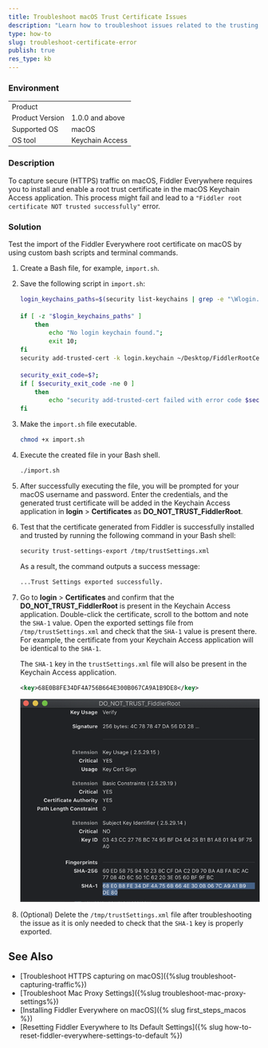 ```yaml
---
title: Troubleshoot macOS Trust Certificate Issues
description: "Learn how to troubleshoot issues related to the trusting of the root certificate of Fiddler Everywhere and fix the 'Fiddler root certificate NOT trusted successfully' error."
type: how-to
slug: troubleshoot-certificate-error
publish: true
res_type: kb
---
```


### Environment

|   |   |
|---|---|
| Product   |
| Product Version | 1.0.0 and above  |
| Supported OS | macOS |
| OS tool | Keychain Access |

### Description

To capture secure (HTTPS) traffic on macOS, Fiddler Everywhere requires you to install and enable a root trust certificate in the macOS Keychain Access application. This process might fail and lead to a `"Fiddler root certificate NOT trusted successfully"` error.

### Solution

Test the import of the Fiddler Everywhere root certificate on macOS by using custom bash scripts and terminal commands.

1. Create a Bash file, for example, `import.sh`.

1. Save the following script in `import.sh`:

    ```Bash
    login_keychains_paths=$(security list-keychains | grep -e "\Wlogin.keychain\W");

    if [ -z "$login_keychains_paths" ]
        then
            echo "No login keychain found.";
            exit 10;
    fi
    security add-trusted-cert -k login.keychain ~/Desktop/FiddlerRootCertificate.crt;

    security_exit_code=$?;
    if [ $security_exit_code -ne 0 ]
        then
            echo "security add-trusted-cert failed with error code $security_exit_code";
    fi
    ```

1. Make the `import.sh` file executable.

    ```Bash
    chmod +x import.sh
    ```

1. Execute the created file in your Bash shell.

    ```Bash
    ./import.sh
    ```

1. After successfully executing the file, you will be prompted for your macOS username and password. Enter the credentials, and the generated trust certificate will be added in the Keychain Access application in **login** > **Certificates** as **DO_NOT_TRUST_FiddlerRoot**.

1. Test that the certificate generated from Fiddler is successfully installed and trusted by running the following command in your Bash shell:

    ```Bash
    security trust-settings-export /tmp/trustSettings.xml
    ```

    As a result, the command outputs a success message:

    ```Bash
    ...Trust Settings exported successfully.
    ```

1. Go to **login** > **Certificates** and confirm that the **DO_NOT_TRUST_FiddlerRoot** is present in the Keychain Access application. Double-click  the certificate, scroll to the bottom and note the `SHA-1` value. Open the exported settings file from `/tmp/trustSettings.xml` and check that the `SHA-1` value is present there. For example, the certificate from your Keychain Access application will be identical to the `SHA-1`.

    The `SHA-1` key in the `trustSettings.xml` file will also be present in the Keychain Access application.

    ```XML
    <key>68E0B8FE34DF4A756B664E300B067CA9A1B9DE8</key>
    ```

    ![Check SHA1 signature](../images/kb/mac-certificate/certificate-sha-check.png)

1. (Optional) Delete the `/tmp/trustSettings.xml` file after troubleshooting the issue as it is only needed to check that the `SHA-1` key is properly exported.

## See Also

* [Troubleshoot HTTPS capturing on macOS]({%slug troubleshoot-capturing-traffic%})
* [Troubleshoot Mac Proxy Settings]({%slug troubleshoot-mac-proxy-settings%})
*	[Installing Fiddler Everywhere on macOS]({% slug first_steps_macos %})
*	[Resetting Fiddler Everywhere to Its Default Settings]({% slug how-to-reset-fiddler-everywhere-settings-to-default %})
